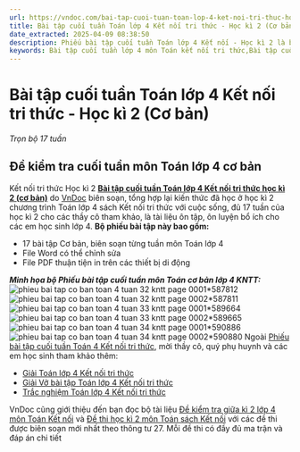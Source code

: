 ```yaml
---
url: https://vndoc.com/bai-tap-cuoi-tuan-toan-lop-4-ket-noi-tri-thuc-hoc-ki-2-co-ban-326052
title: Bài tập cuối tuần Toán lớp 4 Kết nối tri thức - Học kì 2 (Cơ bản) - Trọn bộ 17 tuần - VnDoc.com
date_extracted: 2025-04-09 08:38:50
description: Phiếu bài tập cuối tuần Toán lớp 4 Kết nối - Học kì 2 là bộ tài liệu giúp các thầy cô có thể phụ đạo ôn tập cuối tuần cho các em học sinh ôn tập và rèn luyện.
keywords: Bài tập cuối tuần lớp 4 môn Toán kết nối tri thức,Bài tập cuối tuần lớp 4 môn Toán học kì 2 Kết nối tri thức,Bài tập cuối tuần lớp 4 môn Toán Kết nối tri thức cả năm,giải Toán lớp 4,giải bài tập toán 4,bài tập toán cuối tuần lớp 4 kết nối,Bài tập cuối tuần lớp 4 cả năm,Phiếu bài tập cuối tuần Toán lớp 4,Phiếu bài tập cuối tuần môn toán lớp 4 kết nối tri thức,Bài tập cuối tuần lớp 4 môn Toán KNTT
---
```


# Bài tập cuối tuần Toán lớp 4 Kết nối tri thức - Học kì 2 \(Cơ bản\)
_Trọn bộ 17 tuần_
## Đề kiểm tra cuối tuần môn Toán lớp 4 cơ bản   
Kết nối tri thức Học kì 2
[**Bài tập cuối tuần Toán lớp 4 Kết nối tri thức học kì 2 \(cơ bản\)**](<https://vndoc.com/bai-tap-cuoi-tuan-toan-lop-4-ket-noi-tri-thuc-hoc-ki-2-co-ban-326052>) do [VnDoc](<https://vndoc.com/>) biên soạn, tổng hợp lại kiến thức đã học ở học kì 2 chương trình Toán lớp 4 sách Kết nối tri thức với cuộc sống, đủ 17 tuần của học kì 2 cho các thầy cô tham khảo, là tài liệu ôn tập, ôn luyện bổ ích cho các em học sinh lớp 4.
**Bộ phiếu bài tập này bao gồm:**
  * 17 bài tập Cơ bản, biên soạn từng tuần môn Toán lớp 4
  * File Word có thể chỉnh sửa
  * File PDF thuận tiện in trên các thiết bị di động

 _**Minh họa bộ Phiếu bài tập cuối tuần môn Toán cơ bản lớp 4 KNTT:**_
![phieu bai tap co ban toan 4 tuan 32 kntt page 0001*587812](https://i.vdoc.vn/data/image/2024/04/23/phieu-bai-tap-co-ban-toan-4-tuan-32-kntt-page-0001.jpg)![phieu bai tap co ban toan 4 tuan 32 kntt page 0002*587811](https://i.vdoc.vn/data/image/2024/04/23/phieu-bai-tap-co-ban-toan-4-tuan-32-kntt-page-0002.jpg)![phieu bai tap co ban toan 4 tuan 33 kntt page 0001*589664](https://i.vdoc.vn/data/image/2024/04/29/phieu-bai-tap-co-ban-toan-4-tuan-33-kntt-page-0001.jpg)![phieu bai tap co ban toan 4 tuan 33 kntt page 0002*589665](https://i.vdoc.vn/data/image/2024/04/29/phieu-bai-tap-co-ban-toan-4-tuan-33-kntt-page-0002.jpg)![phieu bai tap co ban toan 4 tuan 34 kntt page 0001*590886](https://i.vdoc.vn/data/image/2024/05/06/phieu-bai-tap-co-ban-toan-4-tuan-34-kntt-page-0001.jpg)![phieu bai tap co ban toan 4 tuan 34 kntt page 0002*590880](https://i.vdoc.vn/data/image/2024/05/06/phieu-bai-tap-co-ban-toan-4-tuan-34-kntt-page-0002.jpg)
Ngoài [Phiếu bài tập cuối tuần Toán 4 Kết nối tri thức](<https://vndoc.com/bai-tap-cuoi-tuan-toan-lop-4-ket-noi>), mời thầy cô, quý phụ huynh và các em học sinh tham khảo thêm:
  * [Giải Toán lớp 4 Kết nối tri thức](<https://vndoc.com/vo-bai-tap-toan-lop-4-ket-noi-tri-thuc>)
  * [Giải Vở bài tập Toán lớp 4 Kết nối tri thức](<https://vndoc.com/vo-bai-tap-toan-lop-4-ket-noi-tri-thuc>)
  * [Trắc nghiệm Toán lớp 4 Kết nối tri thức](<https://vndoc.com/trac-nghiem-toan-lop-4-ket-noi>)

VnDoc cũng giới thiệu đến bạn đọc bộ tài liệu [Đề kiểm tra giữa kì 2 lớp 4 môn Toán Kết nối](<https://vndoc.com/de-kiem-tra-giua-ki-2-toan-lop-4-ket-noi-tri-thuc>) và [Đề thi học kì 2 môn Toán sách Kết nối](<https://vndoc.com/de-thi-hoc-ki-2-lop-4-mon-toan-ket-noi-tri-thuc>) với các đề thi được biên soạn mới nhất theo thông tư 27. Mỗi đề thi có đầy đủ ma trận và đáp án chi tiết
